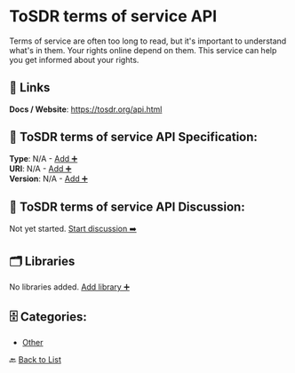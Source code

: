 # ToSDR terms of service API

Terms of service are often too long to read, but it's important to understand what's in them. Your rights online depend on them. This service can help you get informed about your rights.

##  🔗 Links
**Docs / Website**: https://tosdr.org/api.html

## 🧬 ToSDR terms of service API Specification:
**Type**: N/A - [Add ➕](https://github.com/apis-list/apis-list/edit/main/apis.yaml#L19502)  
**URI**: N/A - [Add ➕](https://github.com/apis-list/apis-list/edit/main/apis.yaml#L19502)  
**Version**: N/A - [Add ➕](https://github.com/apis-list/apis-list/edit/main/apis.yaml#L19502)

## 💬 ToSDR terms of service API Discussion:
Not yet started. [Start discussion ➡️](https://github.com/apis-list/apis-list/discussions/new)

## 🗂️ Libraries

No libraries added. [Add library ➕](https://github.com/apis-list/apis-list/edit/main/apis.yaml#L19502)    


## 🗄️ Categories:
- [Other](https://github.com/apis-list/apis-list#other-)

🔙  [Back to List](https://github.com/apis-list/apis-list)
